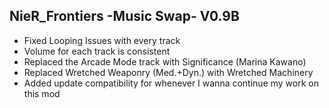 ## NieR_Frontiers -Music Swap- V0.9B
  - Fixed Looping Issues with every track
  - Volume for each track is consistent
  - Replaced the Arcade Mode track with Significance (Marina Kawano)
  - Replaced Wretched Weaponry (Med.+Dyn.) with Wretched Machinery 
  - Added update compatibility for whenever I wanna continue my work on this mod
